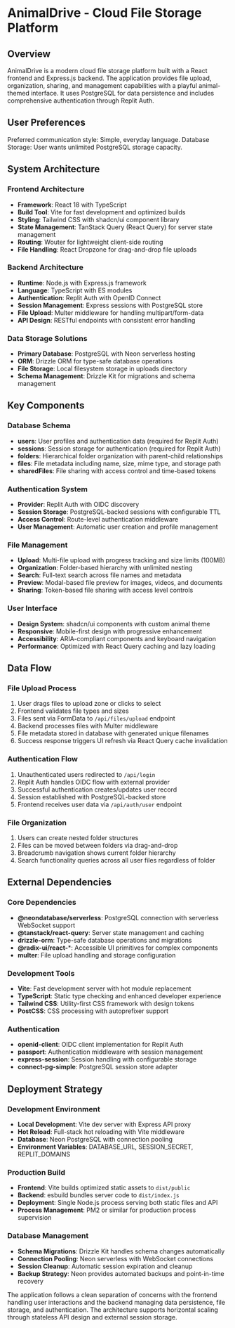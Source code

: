 # AnimalDrive - Cloud File Storage Platform

## Overview

AnimalDrive is a modern cloud file storage platform built with a React frontend and Express.js backend. The application provides file upload, organization, sharing, and management capabilities with a playful animal-themed interface. It uses PostgreSQL for data persistence and includes comprehensive authentication through Replit Auth.

## User Preferences

Preferred communication style: Simple, everyday language.
Database Storage: User wants unlimited PostgreSQL storage capacity.

## System Architecture

### Frontend Architecture
- **Framework**: React 18 with TypeScript
- **Build Tool**: Vite for fast development and optimized builds
- **Styling**: Tailwind CSS with shadcn/ui component library
- **State Management**: TanStack Query (React Query) for server state management
- **Routing**: Wouter for lightweight client-side routing
- **File Handling**: React Dropzone for drag-and-drop file uploads

### Backend Architecture
- **Runtime**: Node.js with Express.js framework
- **Language**: TypeScript with ES modules
- **Authentication**: Replit Auth with OpenID Connect
- **Session Management**: Express sessions with PostgreSQL store
- **File Upload**: Multer middleware for handling multipart/form-data
- **API Design**: RESTful endpoints with consistent error handling

### Data Storage Solutions
- **Primary Database**: PostgreSQL with Neon serverless hosting
- **ORM**: Drizzle ORM for type-safe database operations
- **File Storage**: Local filesystem storage in uploads directory
- **Schema Management**: Drizzle Kit for migrations and schema management

## Key Components

### Database Schema
- **users**: User profiles and authentication data (required for Replit Auth)
- **sessions**: Session storage for authentication (required for Replit Auth)
- **folders**: Hierarchical folder organization with parent-child relationships
- **files**: File metadata including name, size, mime type, and storage path
- **sharedFiles**: File sharing with access control and time-based tokens

### Authentication System
- **Provider**: Replit Auth with OIDC discovery
- **Session Storage**: PostgreSQL-backed sessions with configurable TTL
- **Access Control**: Route-level authentication middleware
- **User Management**: Automatic user creation and profile management

### File Management
- **Upload**: Multi-file upload with progress tracking and size limits (100MB)
- **Organization**: Folder-based hierarchy with unlimited nesting
- **Search**: Full-text search across file names and metadata
- **Preview**: Modal-based file preview for images, videos, and documents
- **Sharing**: Token-based file sharing with access level controls

### User Interface
- **Design System**: shadcn/ui components with custom animal theme
- **Responsive**: Mobile-first design with progressive enhancement
- **Accessibility**: ARIA-compliant components and keyboard navigation
- **Performance**: Optimized with React Query caching and lazy loading

## Data Flow

### File Upload Process
1. User drags files to upload zone or clicks to select
2. Frontend validates file types and sizes
3. Files sent via FormData to `/api/files/upload` endpoint
4. Backend processes files with Multer middleware
5. File metadata stored in database with generated unique filenames
6. Success response triggers UI refresh via React Query cache invalidation

### Authentication Flow
1. Unauthenticated users redirected to `/api/login`
2. Replit Auth handles OIDC flow with external provider
3. Successful authentication creates/updates user record
4. Session established with PostgreSQL-backed store
5. Frontend receives user data via `/api/auth/user` endpoint

### File Organization
1. Users can create nested folder structures
2. Files can be moved between folders via drag-and-drop
3. Breadcrumb navigation shows current folder hierarchy
4. Search functionality queries across all user files regardless of folder

## External Dependencies

### Core Dependencies
- **@neondatabase/serverless**: PostgreSQL connection with serverless WebSocket support
- **@tanstack/react-query**: Server state management and caching
- **drizzle-orm**: Type-safe database operations and migrations
- **@radix-ui/react-***: Accessible UI primitives for complex components
- **multer**: File upload handling and storage configuration

### Development Tools
- **Vite**: Fast development server with hot module replacement
- **TypeScript**: Static type checking and enhanced developer experience
- **Tailwind CSS**: Utility-first CSS framework with design tokens
- **PostCSS**: CSS processing with autoprefixer support

### Authentication
- **openid-client**: OIDC client implementation for Replit Auth
- **passport**: Authentication middleware with session management
- **express-session**: Session handling with configurable storage
- **connect-pg-simple**: PostgreSQL session store adapter

## Deployment Strategy

### Development Environment
- **Local Development**: Vite dev server with Express API proxy
- **Hot Reload**: Full-stack hot reloading with Vite middleware
- **Database**: Neon PostgreSQL with connection pooling
- **Environment Variables**: DATABASE_URL, SESSION_SECRET, REPLIT_DOMAINS

### Production Build
- **Frontend**: Vite builds optimized static assets to `dist/public`
- **Backend**: esbuild bundles server code to `dist/index.js`
- **Deployment**: Single Node.js process serving both static files and API
- **Process Management**: PM2 or similar for production process supervision

### Database Management
- **Schema Migrations**: Drizzle Kit handles schema changes automatically
- **Connection Pooling**: Neon serverless with WebSocket connections
- **Session Cleanup**: Automatic session expiration and cleanup
- **Backup Strategy**: Neon provides automated backups and point-in-time recovery

The application follows a clean separation of concerns with the frontend handling user interactions and the backend managing data persistence, file storage, and authentication. The architecture supports horizontal scaling through stateless API design and external session storage.